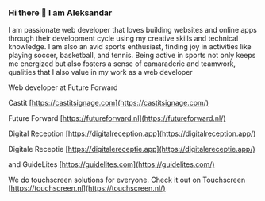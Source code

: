 ### Hi there 👋 I am Aleksandar

I am passionate web developer that loves building websites and online apps through their development cycle using my creative skills and technical knowledge.
I am also an avid sports enthusiast, finding joy in activities like playing soccer, basketball, and tennis. Being active in sports not only keeps me energized but also fosters a sense of camaraderie and teamwork, qualities that I also value in my work as a web developer

Web developer at Future Forward 

Castit
[https://castitsignage.com](https://castitsignage.com/)

Future Forward
[https://futureforward.nl](https://futureforward.nl/)

Digital Reception
[https://digitalreception.app](https://digitalreception.app/)

Digitale Receptie
[https://digitalereceptie.app](https://digitalereceptie.app/)

and GuideLites
[https://guidelites.com](https://guidelites.com/)

We do touchscreen solutions for everyone. Check it out on Touchscreen
[https://touchscreen.nl](https://touchscreen.nl/)
